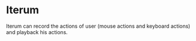 # Iterum
Iterum can record the actions of user (mouse actions and keyboard actions) and playback his actions.
